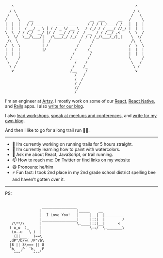 ```
   ^                                                        ^   
  / \                                                      / \  
 /   \                                                    /   \ 
/     \    __                          __  ___      __   /     \
|  |  |   / /____ _   _____  ____     / / / (_)____/ /__ |  |  |
|  |  |  / __/ _ \ | / / _ \/ __ \   / /_/ / / ___/ //_/ |  |  |
\  \  / / /_/  __/ |/ /  __/ / / /  / __  / / /__/ ,<    \  \  /
 \  \/  \__/\___/|   /\___/_/ /_/  / / / /_/\___/_/|_|    \  \/ 
 /\  \           |  /             /     /                 /\  \ 
/  \  \          | /             /     /                 /  \  \
|  |  |          |/             /     /_                 |  |  |
|  |  |                        /       /                 |  |  |
\     /                       /___    /                  \     /
 \   /                          /    /                    \   / 
  \ /                          /    /_                     \ /  
   v                          /__    /                      v   
                                /   /                    
                                /  /                     
                                / /                             
                                //          
                                /
```

I'm an engineer at [Artsy](https://github.com/artsy). I mostly work on some of our [React](https://github.com/artsy/force), [React Native](https://github.com/artsy/eigen), and [Rails](https://github.com/artsy/convection) apps. I also [write for our blog](https://artsy.github.io/).

I also [lead workshops](https://www.stevenhicks.me/workshops/building-your-first-react-app/), [speak at meetups and conferences](https://www.youtube.com/watch?v=3XscuivvUzI), and [write for my own blog](https://www.stevenhicks.me/articles/).

And then I like to go for a long trail run 🏃‍♂️.

---

- 🔭 I’m currently working on running trails for 5 hours straight.
- 🌱 I’m currently learning how to paint with watercolors.
- 💬 Ask me about React, JavaScript, or trail running.
- 📫 How to reach me: [On Twitter](https://twitter.com/pepopowitz) or [find links on my website](https://www.stevenhicks.me/about/)
- 😄 Pronouns: he/him
- ⚡ Fun fact: I took 2nd place in my 2nd grade school district spelling bee and haven't gotten over it.

---

PS: 

```
	
                 ________________
                |                |_____    __
                |  I Love You!   |     |__|  |_________
                |________________|     |::|  |        /
   /\**/\       |                \.____|::|__|      <
  ( o_o  )_     |                      \::/  \._______\
   (u--u   \_)  |
    (||___   )==\
  ,dP"/b/=( /P"/b\
  |8 || 8\=== || 8
  `b,  ,P  `b,  ,P
    """`     """`
```

<!--
**pepopowitz/pepopowitz** is a ✨ _special_ ✨ repository because its `README.md` (this file) appears on your GitHub profile.

Here are some ideas to get you started:

- 🔭 I’m currently working on ...
- 🌱 I’m currently learning ...
- 👯 I’m looking to collaborate on ...
- 🤔 I’m looking for help with ...
- 💬 Ask me about ...
- 📫 How to reach me: ...
- 😄 Pronouns: ...
- ⚡ Fun fact: ...
-->
